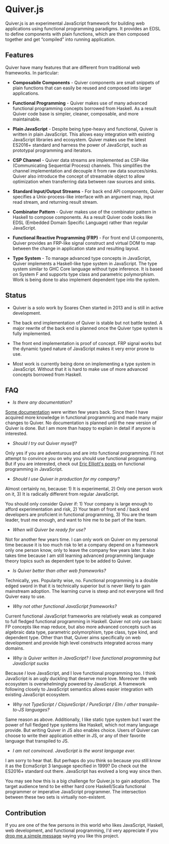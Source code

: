 Quiver.js
=========

Quiver.js is an experimental JavaScript framework for building web applications using functional programming paradigms. It provides an EDSL to define components with plain functions, which are then composed together and get “compiled” into running application.

## Features

Quiver have many features that are different from traditional web frameworks. In particular:

  - **Composabile Components** - Quiver components are small snippets of plain functions that can easily be reused and composed into larger applications.

  - **Functional Programming** - Quiver makes use of many advanced functional programming concepts borrowed from Haskell. As a result Quiver code base is simpler, cleaner, composable, and more maintainable.

  - **Plain JavaScript** - Despite being type-heavy and functional, Quiver is written in plain JavaScript. This allows easy integration with existing JavaScript libraries and ecosystem. Quiver makes use the latest ES2016+ standard and harness the power of JavaScript, such as prototypal programming and iterators.

  - **CSP Channel** - Quiver data streams are implemented as CSP-like (Communicating Sequential Process) channels. This simplifies the channel implementation and decouple it from raw data sources/sinks. Quiver also introduce the concept of streamable object to allow optimization when transferring data between raw sources and sinks.

  - **Standard Input/Output Streams** - For back end API components, Quiver specifies a Unix-process-like interface with an argument map, input read stream, and returning result stream.

  - **Combinator Pattern** - Quiver makes use of the combinator pattern in Haskell to compose components. As a result Quiver code looks like EDSL (Embedded Domain Specific Language) rather than regular JavaScript.

  - **Functional Reactive Programming (FRP)** - For front end UI components, Quiver provides an FRP-like signal construct and virtual DOM to map between the change in application state and resulting layout.

  - **Type System** - To manage advanced type concepts in JavaScript, Quiver implements a Haskell-like type system in JavaScript. The type system similar to GHC Core language without type inference. It is based on System F and supports type class and parametric polymorphism. Work is being done to also implement dependent type into the system.

## Status

  - Quiver is a solo work by Soares Chen started in 2013 and is still in active development.

  - The back end implementation of Quiver is stable but not battle tested. A major rewrite of the back end is planned once the Quiver type system is fully implemented.

  - The front end implementation is proof of concept. FRP signal works but the dynamic typed nature of JavaScript makes it very error prone to use.

  - Most work is currently being done on implementing a type system in JavaScript. Without that it is hard to make use of more advanced concepts borrowed from Haskell.

## FAQ

  - _Is there any documentation?_

  [Some documentation](https://github.com/quiverjs/quiver-demo-01) were written few years back. Since then I have acquired more knowledge in functional programming and made many major changes to Quiver. No documentation is planned until the new version of Quiver is done. But I am more than happy to explain in detail if anyone is interested.

  - _Should I try out Quiver myself?_

  Only yes if you are adventurous and are into functional programming. I'll not attempt to convince you on why you should use functional programming. But if you are interested, check out [Eric Elliott's posts](https://medium.com/javascript-scene/the-rise-and-fall-and-rise-of-functional-programming-composable-software-c2d91b424c8c) on functional programming in JavaScript.

  - _Should I use Quiver in production for my company?_

  Almost certainly no, because: 1) It is experimental, 2) Only one person work on it, 3) It is radically different from regular JavaScript.

  You should only consider Quiver if: 1) Your company is large enough to afford experimentation and risk, 2) Your team of front end / back end developers are proficient in functional programming, 3) You are the team leader, trust me enough, and want to hire me to be part of the team.

  - _When will Quiver be ready for use?_

  Not for another few years time. I can only work on Quiver on my personal time because it is too much risk to let a company depend on a framework only one person know, only to leave the company few years later. It also takes time because I am still learning advanced programming language theory topics such as dependent type to be added to Quiver.

  - _Is Quiver better than other web frameworks?_

  Technically, yes. Popularity wise, no. Functional programming is a double edged sword in that it is technically superior but is never likely to gain mainstream adoption. The learning curve is steep and not everyone will find Quiver easy to use.

  - _Why not other functional JavaScript frameworks?_

  Current functional JavaScript frameworks are relatively weak as compared to full fledged functional programming in Haskell. Quiver not only use basic FP concepts like map reduce, but also more advanced concepts such as algebraic data type, parametric polymorphism, type class, type kind, and dependent type. Other than that, Quiver aims specifically on web development and provide high level constructs integrated across many domains.

  - _Why is Quiver written in JavaScript? I love functional programming but JavaScript sucks_

  Because _I_ love JavaScript, and I love functional programming too. I think JavaScript is an ugly duckling that deserve more love. Moreover the web ecosystem is overwhelmingly powered by JavaScript. A framework following closely to JavaScript semantics allows easier integration with existing JavaScript ecosystem.

  - _Why not TypeScript / ClojureScript / PureScript / Elm / other transpile-to-JS languages?_

  Same reason as above. Additionally, I like static type system but I want the power of full fledged type systems like Haskell, which not many language provide. But writing Quiver in JS also enables choice. Users of Quiver can choose to write their application either in JS, or any of their favorite language that transpiled to JS.

  - _I am not convinced. JavaScript is the worst language ever._

  I am sorry to hear that. But perhaps do you think so because you still know it as the EcmaScript 3 language specified in 1999? Do check out the ES2016+ standard out there. JavaScript has evolved a long way since then.

  You may see how this is a big challenge for Quiver.js to gain adoption. The target audience tend to be either hard core Haskell/Scala functional programmer or imperative JavaScript programmer. The intersection between these two sets is virtually non-existent.


## Contribution

If you are one of the few persons in this world who likes JavaScript, Haskell, web development, and functional programming, I'd very appreciate if you [drop me a simple message](mailto:soares.chen@gmail.com) saying you like this project.
